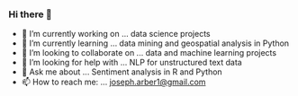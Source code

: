 ### Hi there 👋

- 🔭 I’m currently working on ... data science projects
- 🌱 I’m currently learning ... data mining and geospatial analysis in Python
- 👯 I’m looking to collaborate on ... data and machine learning projects
- 🤔 I’m looking for help with ... NLP for unstructured text data
- 💬 Ask me about ... Sentiment analysis in R and Python
- 📫 How to reach me: ... joseph.arber1@gmail.com
